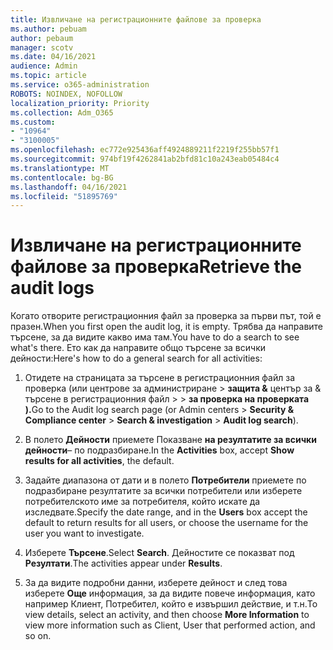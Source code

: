 ```yaml
---
title: Извличане на регистрационните файлове за проверка
ms.author: pebuam
author: pebaum
manager: scotv
ms.date: 04/16/2021
audience: Admin
ms.topic: article
ms.service: o365-administration
ROBOTS: NOINDEX, NOFOLLOW
localization_priority: Priority
ms.collection: Adm_O365
ms.custom:
- "10964"
- "3100005"
ms.openlocfilehash: ec772e925436aff4924889211f2219f255bb57f1
ms.sourcegitcommit: 974bf19f4262841ab2bfd81c10a243eab05484c4
ms.translationtype: MT
ms.contentlocale: bg-BG
ms.lasthandoff: 04/16/2021
ms.locfileid: "51895769"
---
```

# <a name="retrieve-the-audit-logs"></a><span data-ttu-id="0e4ce-102">Извличане на регистрационните файлове за проверка</span><span class="sxs-lookup"><span data-stu-id="0e4ce-102">Retrieve the audit logs</span></span>

<span data-ttu-id="0e4ce-103">Когато отворите регистрационния файл за проверка за първи път, той е празен.</span><span class="sxs-lookup"><span data-stu-id="0e4ce-103">When you first open the audit log, it is empty.</span></span> <span data-ttu-id="0e4ce-104">Трябва да направите търсене, за да видите какво има там.</span><span class="sxs-lookup"><span data-stu-id="0e4ce-104">You have to do a search to see what's there.</span></span> <span data-ttu-id="0e4ce-105">Ето как да направите общо търсене за всички дейности:</span><span class="sxs-lookup"><span data-stu-id="0e4ce-105">Here's how to do a general search for all activities:</span></span>

1. <span data-ttu-id="0e4ce-106">Отидете на страницата за търсене в регистрационния файл за проверка (или центрове за администриране > **защита &** център за & търсене в регистрационния файл  >    >  **за проверка на проверката ).**</span><span class="sxs-lookup"><span data-stu-id="0e4ce-106">Go to the Audit log search page (or Admin centers > **Security & Compliance center** > **Search & investigation** > **Audit log search**).</span></span>

1. <span data-ttu-id="0e4ce-107">В полето **Дейности** приемете Показване **на резултатите за всички дейности**– по подразбиране.</span><span class="sxs-lookup"><span data-stu-id="0e4ce-107">In the **Activities** box, accept **Show results for all activities**, the default.</span></span>

1. <span data-ttu-id="0e4ce-108">Задайте диапазона от дати и в полето **Потребители** приемете по подразбиране резултатите за всички потребители или изберете потребителското име за потребителя, който искате да изследвате.</span><span class="sxs-lookup"><span data-stu-id="0e4ce-108">Specify the date range, and in the **Users** box accept the default to return results for all users, or choose the username for the user you want to investigate.</span></span>

1. <span data-ttu-id="0e4ce-109">Изберете **Търсене**.</span><span class="sxs-lookup"><span data-stu-id="0e4ce-109">Select **Search**.</span></span> <span data-ttu-id="0e4ce-110">Дейностите се показват под **Резултати**.</span><span class="sxs-lookup"><span data-stu-id="0e4ce-110">The activities appear under **Results**.</span></span>

1. <span data-ttu-id="0e4ce-111">За да видите подробни данни, изберете дейност и след това изберете **Още** информация, за да видите повече информация, като например Клиент, Потребител, който е извършил действие, и т.н.</span><span class="sxs-lookup"><span data-stu-id="0e4ce-111">To view details, select an activity, and then choose **More Information** to view more information such as Client, User that performed action, and so on.</span></span>
